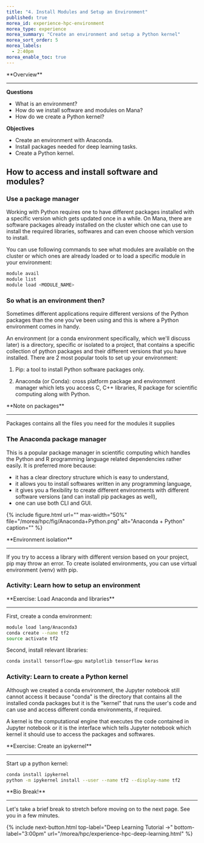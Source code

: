 ```yaml
---
title: "4. Install Modules and Setup an Environment"
published: true
morea_id: experience-hpc-environment
morea_type: experience
morea_summary: "Create an environment and setup a Python kernel"
morea_sort_order: 5
morea_labels:
  - 2:40pm
morea_enable_toc: true
---
```


<div class="alert alert-success mt-3" role="alert" markdown="1">
<i class="fa-solid fa-globe fa-xl"></i> **Overview**
<hr/>

**Questions**
* What is an environment?
* How do we install software and modules on Mana?
* How do we create a Python kernel?

**Objectives**
* Create an environment with Anaconda.
* Install packages needed for deep learning tasks.
* Create a Python kernel.
</div>

## How to access and install software and modules?

### Use a package manager

Working with Python requires one to have different packages installed with a specific version which gets updated once in a while. On Mana, there are software packages already installed on the cluster which one can use to install the required libraries, softwares and can even choose which version to install.

You can use following commands to see what modules are available on the cluster or which ones are already loaded or to load a specific module in your environment:

```bash
module avail
module list 
module load <MODULE_NAME>
```

### So what is an environment then?

Sometimes different applications require different versions of the Python packages than the one you've been using and this is where a Python environment comes in handy.  

An environment (or a conda environment specifically, which we'll discuss later) is a directory, specific or isolated to a project, that contains a specific collection of python packages and their different versions that you have installed. There are 2 most popular tools to set up your environment:

1. Pip: a tool to install Python software packages only.

2. Anaconda (or Conda): cross platform package and environment manager which lets you access C, C++ libraries, R package for scientific computing along with Python.

<div class="alert alert-info" role="alert" markdown="1">
<i class="fa-solid fa-circle-info fa-xl"></i> **Note on packages**
<hr/>

Packages contains all the files you need for the modules it supplies
</div>

### The Anaconda package manager

This is a popular package manager in scientific computing which handles the Python and R programming language related dependencies rather easily. It is preferred more because:

* it has a clear directory structure which is easy to understand, 
* it allows you to install softwares written in any programming language, 
* it gives you a flexibility to create different environments with different software versions (and can install pip packages as well), 
* one can use both CLI and GUI.

{% include figure.html url="" max-width="50%" file="/morea/hpc/fig/Anaconda+Python.png" alt="Anaconda + Python" caption="" %}

<div class="alert alert-info" role="alert" markdown="1">
<i class="fa-solid fa-circle-info fa-xl"></i> **Environment isolation**
<hr/>

If you try to access a library with different version based on your project, pip may throw an error.
To create isolated environments, you can use virtual environment (venv) with pip.
</div>

### Activity: Learn how to setup an environment

<div class="alert alert-secondary" role="alert" markdown="1">
<i class="fa-solid fa-user-pen fa-xl"></i>  **Exercise: Load Anaconda and libraries**
<hr/>

First, create a conda environment:

```bash
module load lang/Anaconda3
conda create --name tf2
source activate tf2
```

Second, install relevant libraries:

```bash
conda install tensorflow-gpu matplotlib tensorflow keras
```
</div>

### Activity: Learn to create a Python kernel

Although we created a conda environment, the Jupyter notebook still cannot access it because "conda" is the directory that contains all the installed conda packages but it is the "kernel" that runs the user's code and can use and access different conda environments, if required.

A kernel is the computational engine that executes the code contained in Jupyter notebook or it is the interface which tells Jupyter notebook which kernel it should use to access the packages and softwares.

<div class="alert alert-secondary" role="alert" markdown="1">
<i class="fa-solid fa-user-pen fa-xl"></i>  **Exercise: Create an ipykernel**
<hr/>

Start up a python kernel:

```bash
conda install ipykernel
python -m ipykernel install --user --name tf2 --display-name tf2
```
</div>

<div class="alert alert-warning" role="alert" markdown="1">
<i class="fa-solid fa-circle-info fa-xl"></i> **Bio Break!**
<hr/>
Let's take a brief break to stretch before moving on to the next page.  See you in a few minutes.
</div>

{% include next-button.html 
           top-label="Deep Learning Tutorial ->" 
           bottom-label="3:00pm" 
           url="/morea/hpc/experience-hpc-deep-learning.html" %}

